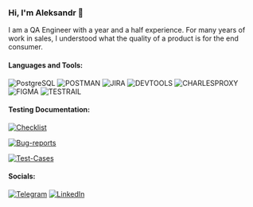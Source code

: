### Hi, I'm Aleksandr 👋 
I am a QA Engineer with a year and a half experience. For many years of work in sales, I understood what the quality of a product is for the end consumer.


#### Languages and Tools:
![PostgreSQL](https://img.shields.io/badge/-PostgreSQL-090909?style=for-the-badge&logo=PostgreSQL&logoColor=47C5FB)
![POSTMAN](https://img.shields.io/badge/-POSTMAN-090909?style=for-the-badge&logo=POSTMAN&logoColor=097CDB)
![JIRA](https://img.shields.io/badge/-JIRA-090909?style=for-the-badge&logo=JIRA&logoColor=F8C52C)
![DEVTOOLS](https://img.shields.io/badge/-DEVTOOLS-090909?style=for-the-badge&logo=DEVTOOLS&logoColor=F88C00)
![CHARLESPROXY](https://img.shields.io/badge/-CHARLESPROXY-090909?style=for-the-badge&logo=CHARLESPROXY&logoColor=E9D54D)
![FIGMA](https://img.shields.io/badge/-FIGMA-090909?style=for-the-badge&logo=FIGMA&logoColor=E5D3FF)
![TESTRAIL](https://img.shields.io/badge/-TESTRAIL-090909?style=for-the-badge&logo=TESTRAIL&logoColor=E6296CC)

#### Testing Documentation:
[![Checklist](https://img.shields.io/badge/-Checklist-090909?style=for-the-badge&logo=Checklist&logoColor=E6296CC)](https://t.me/alex_obron)

[![Bug-reports](https://img.shields.io/badge/-BugReports-090909?style=for-the-badge&logo=Bugreports&logoColor=E6296CC)](https://t.me/alex_obron)

[![Test-Cases](https://img.shields.io/badge/-TestCases-090909?style=for-the-badge&logo=TestCases&logoColor=E9D54D)](https://drive.google.com/drive/folders/1aFz05kJy81dhPMAoPEpL0gk2YeVGopwh?usp=sharing)


#### Socials:
[![Telegram](https://img.shields.io/badge/-Telegram-090909?style=for-the-badge&logo=telegram&logoColor=27A0D9)](https://t.me/alex_obron)
[![LinkedIn](https://img.shields.io/badge/-LinkedIn-090909?style=for-the-badge&logo=linkedin&logoColor=007BB6)](https://www.linkedin.com/in/alexander-shabarin-040506179/)






